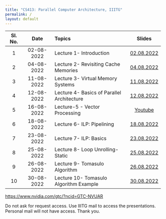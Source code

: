 ```yaml
---
title: "CS413: Parallel Computer Architecture, IIITG"
permalink: /
layout: default
---
```

| Sl. No. | Date    | Topics  | Slides   |
|:---:|:-----------------:|:--|:--------------------------:|
| 1   | 02-08-2022   |Lecture 1- Introduction | [02.08.2022](https://drive.google.com/file/d/1Oi5m8VMmQGHYy3YsWFUoowDYNW6H_pk5/view?usp=sharing)|
| 2   | 04-08-2022   |Lecture 2- Revisiting Cache Memories | [04.08.2022](https://drive.google.com/file/d/1vnPqJOD8YDxfriP0XetSaRN4xE3H22c3/view?usp=sharing)|
| 3   | 11-08-2022   |Lecture 3- Virtual Memory Systems | [11.08.2022](https://drive.google.com/file/d/1a87yZSEF6tDTU7L8yKt3YCezKuYRO513/view?usp=sharing)|
| 4   | 12-08-2022   |Lecture 4- Basics of Parallel Architecture | [12.08.2022](https://drive.google.com/file/d/1nKZ9RakTTKdIpuXsGqiQ8PLMj3dXcTih/view?usp=sharing)|
| 5   | 16-08-2022   | Lecture-5 - Vector Processing       | [Youtube](https://www.youtube.com/watch?v=fP4kZ2Zx_84)|
| 6   | 18-08-2022   | Lecture 6- ILP: Pipelining     |[18.08.2022](https://drive.google.com/file/d/1vmEN9E8S1nMbRFaPvBI03Z6vWj5nmXK6/view?usp=sharing)|
| 7   | 23-08-2022   | Lecture 7- ILP: Basics     |[23.08.2022](https://drive.google.com/file/d/1f1G3Nln02_O1eTD5PoWJLrUghwXZbhSP/view?usp=sharing)|
| 8   | 25-08-2022   | Lecture 8- Loop Unrolling-Static     |[25.08.2022](https://drive.google.com/file/d/1cIapIFSwOVt37_fiYih8Y6IadONne_Dl/view?usp=sharing)|
| 9   | 26-08-2022   | Lecture 9- Tomasulo Algorithm     |[26.08.2022](https://drive.google.com/file/d/1VftGodi13C0E1lRCxBN_IWkZL87Uohls/view?usp=sharing)|
| 10   | 30-08-2022   | Lecture 10- Tomasulo Algorithm Example    |[30.08.2022](https://drive.google.com/file/d/1ZcLaDcqHFbLpJIfad6xWEJ2FNJZZxC4t/view?usp=sharing)|

https://www.nvidia.com/gtc/?ncid=GTC-NVUAR

Do not ask for request access. Use IIITG mail to access the presentations. Personal mail will not have access. Thank you. 

